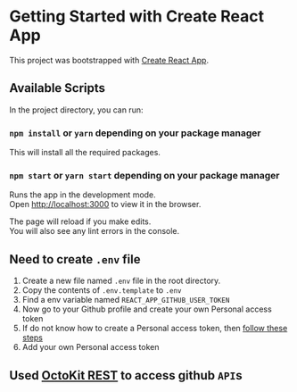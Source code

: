 # Getting Started with Create React App

This project was bootstrapped with [Create React App](https://github.com/facebook/create-react-app).

## Available Scripts

In the project directory, you can run:

### `npm install` or `yarn` depending on your package manager

This will install all the required packages.


### `npm start` or `yarn start` depending on your package manager

Runs the app in the development mode.\
Open [http://localhost:3000](http://localhost:3000) to view it in the browser.

The page will reload if you make edits.\
You will also see any lint errors in the console.


## Need to create `.env` file
1. Create a new file named `.env` file in the root directory.
2. Copy the contents of `.env.template` to `.env`
3. Find a env variable named `REACT_APP_GITHUB_USER_TOKEN`
4. Now go to your Github profile and create your own Personal access token
5. If do not know how to create a Personal access token, then [follow these steps](https://docs.github.com/en/enterprise-server@3.4/authentication/keeping-your-account-and-data-secure/creating-a-personal-access-token)
6. Add your own Personal access token


## Used  [OctoKit REST](https://octokit.github.io/rest.js/v18) to access github `API`s

